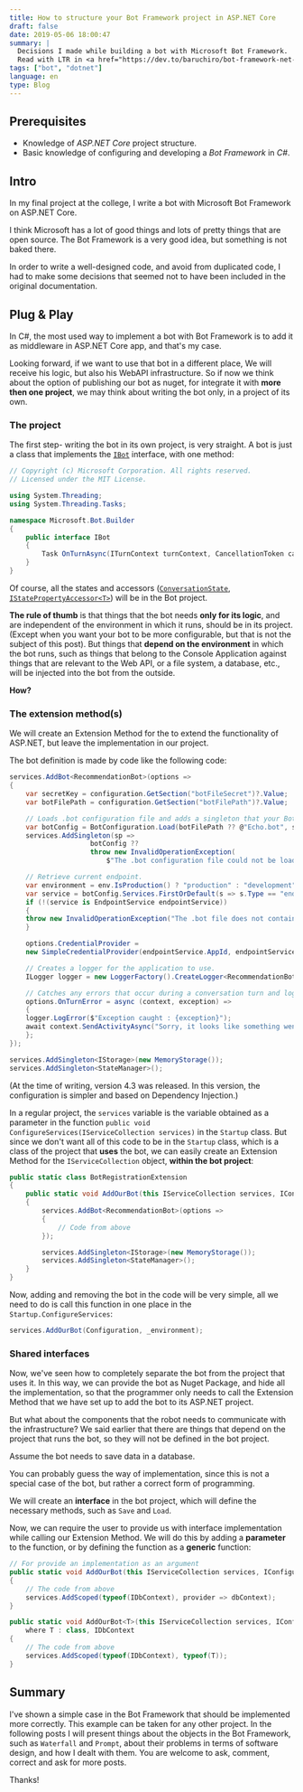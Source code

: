 ```yaml
---
title: How to structure your Bot Framework project in ASP.NET Core
draft: false
date: 2019-05-06 18:00:47
summary: |
  Decisions I made while building a bot with Microsoft Bot Framework.
  Read with LTR in <a href="https://dev.to/baruchiro/bot-framework-net-design-decisions-5gl1">Dev.to</a>
tags: ["bot", "dotnet"]
language: en
type: Blog
---
```


## Prerequisites

- Knowledge of _ASP.NET Core_ project structure.
- Basic knowledge of configuring and developing a _Bot Framework_ in _C#_.

## Intro

In my final project at the college, I write a bot with Microsoft Bot Framework on ASP.NET Core.

I think Microsoft has a lot of good things and lots of pretty things that are open source. The Bot Framework is a very good idea, but something is not baked there.

In order to write a well-designed code, and avoid from duplicated code, I had to make some decisions that seemed not to have been included in the original documentation.

## Plug & Play

In C#, the most used way to implement a bot with Bot Framework is to add it as middleware in ASP.NET Core app, and that's my case.

Looking forward, if we want to use that bot in a different place, We will receive his logic, but also his WebAPI infrastructure. So if now we think about the option of publishing our bot as nuget, for integrate it with **more then one project**, we may think about writing the bot only, in a project of its own.

### The project

The first step- writing the bot in its own project, is very straight. A bot is just a class that implements the [`IBot`](https://github.com/Microsoft/botbuilder-dotnet/blob/master/libraries/Microsoft.Bot.Builder/IBot.cs) interface, with one method:

```csharp
// Copyright (c) Microsoft Corporation. All rights reserved.
// Licensed under the MIT License.

using System.Threading;
using System.Threading.Tasks;

namespace Microsoft.Bot.Builder
{
    public interface IBot
    {
        Task OnTurnAsync(ITurnContext turnContext, CancellationToken cancellationToken = default(CancellationToken));
    }
}

```

Of course, all the states and accessors ([`ConversationState`](https://docs.microsoft.com/en-us/dotnet/api/microsoft.bot.builder.conversationstate), [`IStatePropertyAccessor<T>`](https://docs.microsoft.com/en-us/dotnet/api/microsoft.bot.builder.istatepropertyaccessor-1>)) will be in the Bot project.

**The rule of thumb** is that things that the bot needs **only for its logic**, and are independent of the environment in which it runs, should be in its project. (Except when you want your bot to be more configurable, but that is not the subject of this post). But things that **depend on the environment** in which the bot runs, such as things that belong to the Console Application against things that are relevant to the Web API, or a file system, a database, etc., will be injected into the bot from the outside.

**How?**

### The extension method(s)

We will create an Extension Method for the to extend the functionality of ASP.NET, but leave the implementation in our project.

The bot definition is made by code like the following code:

```csharp
services.AddBot<RecommendationBot>(options =>
{
    var secretKey = configuration.GetSection("botFileSecret")?.Value;
    var botFilePath = configuration.GetSection("botFilePath")?.Value;

    // Loads .bot configuration file and adds a singleton that your Bot can access through dependency injection.
    var botConfig = BotConfiguration.Load(botFilePath ?? @"Echo.bot", secretKey);
    services.AddSingleton(sp =>
                    botConfig ??
                    throw new InvalidOperationException(
                        $"The .bot configuration file could not be loaded. ({botFilePath ?? @"Echo.bot"})"));

    // Retrieve current endpoint.
    var environment = env.IsProduction() ? "production" : "development";
    var service = botConfig.Services.FirstOrDefault(s => s.Type == "endpoint" && s.Name == environment);
    if (!(service is EndpointService endpointService))
    {
    throw new InvalidOperationException("The .bot file does not contain an endpoint.");
    }

    options.CredentialProvider =
    new SimpleCredentialProvider(endpointService.AppId, endpointService.AppPassword);

    // Creates a logger for the application to use.
    ILogger logger = new LoggerFactory().CreateLogger<RecommendationBot>();

    // Catches any errors that occur during a conversation turn and logs them.
    options.OnTurnError = async (context, exception) =>
    {
    logger.LogError($"Exception caught : {exception}");
    await context.SendActivityAsync("Sorry, it looks like something went wrong.");
    };
});

services.AddSingleton<IStorage>(new MemoryStorage());
services.AddSingleton<StateManager>();
```

(At the time of writing, version 4.3 was released. In this version, the configuration is simpler and based on Dependency Injection.)

In a regular project, the `services` variable is the variable obtained as a parameter in the function `public void ConfigureServices(IServiceCollection services)` in the `Startup` class. But since we don't want all of this code to be in the `Startup` class, which is a class of the project that **uses** the bot, we can easily create an Extension Method for the `IServiceCollection` object, **within the bot project**:

```csharp
public static class BotRegistrationExtension
{
    public static void AddOurBot(this IServiceCollection services, IConfiguration configuration, IHostingEnvironment env)
    {
        services.AddBot<RecommendationBot>(options =>
        {
            // Code from above
        });

        services.AddSingleton<IStorage>(new MemoryStorage());
        services.AddSingleton<StateManager>();
    }
}
```

Now, adding and removing the bot in the code will be very simple, all we need to do is call this function in one place in the `Startup.ConfigureServices`:

```csharp
services.AddOurBot(Configuration, _environment);
```

### Shared interfaces

Now, we've seen how to completely separate the bot from the project that uses it. In this way, we can provide the bot as Nuget Package, and hide all the implementation, so that the programmer only needs to call the Extension Method that we have set up to add the bot to its ASP.NET project.

But what about the components that the robot needs to communicate with the infrastructure? We said earlier that there are things that depend on the project that runs the bot, so they will not be defined in the bot project.

Assume the bot needs to save data in a database.

You can probably guess the way of implementation, since this is not a special case of the bot, but rather a correct form of programming.

We will create an **interface** in the bot project, which will define the necessary methods, such as `Save` and `Load`.

Now, we can require the user to provide us with interface implementation while calling our Extension Method. We will do this by adding a **parameter** to the function, or by defining the function as a **generic** function:

```csharp
// For provide an implementation as an argument
public static void AddOurBot(this IServiceCollection services, IConfiguration configuration, IHostingEnvironment env, IDbContext dbContext)
{
    // The code from above
    services.AddScoped(typeof(IDbContext), provider => dbContext);
}

public static void AddOurBot<T>(this IServiceCollection services, IConfiguration configuration, IHostingEnvironment env)
    where T : class, IDbContext
{
    // The code from above
    services.AddScoped(typeof(IDbContext), typeof(T));
}
```

## Summary

I've shown a simple case in the Bot Framework that should be implemented more correctly.
This example can be taken for any other project.
In the following posts I will present things about the objects in the Bot Framework, such as `Waterfall` and `Prompt`, about their problems in terms of software design, and how I dealt with them.
You are welcome to ask, comment, correct and ask for more posts.

Thanks!
